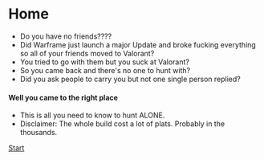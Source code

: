 # Home
- Do you have no friends????
- Did Warframe just launch a major Update and broke fucking everything so all of your friends moved to Valorant?
- You tried to go with them but you suck at Valorant?
- So you came back and there's no one to hunt with?
- Did you ask people to carry you but not one single person replied?

#### Well you came to the right place
- This is all you need to know to hunt ALONE.
- Disclaimer: The whole build cost a lot of plats. Probably in the thousands.

[Start](gear.md)